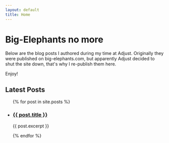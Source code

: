 ```yaml
---
layout: default
title: Home
---
```


# Big-Elephants no more

Below are the blog posts I authored during my time at Adjust.
Originally they were published on big-elephants.com, but apparently Adjust decided to shut the site down, that's why
I re-publish them here.

Enjoy!

## Latest Posts

<ul class="post-list">
  {% for post in site.posts %}
    <li>
      <h3>
        <a class="post-link" href="{{ post.url | relative_url }}">
           {{ post.title }}
        </a>
      </h3>
      <p>{{ post.excerpt }}</p>
    </li>
  {% endfor %}
</ul>
